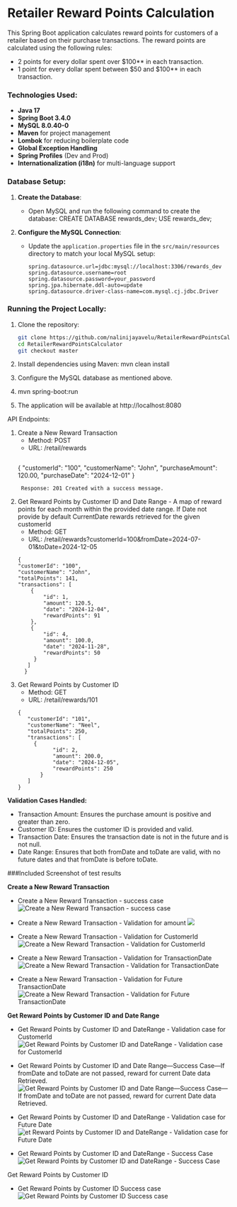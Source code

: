 # Retailer Reward Points Calculation
This Spring Boot application calculates reward points for customers of a retailer based on their purchase transactions. The reward points are calculated using the following rules:
- 2 points for every dollar spent over $100** in each transaction.
- 1 point for every dollar spent between $50 and $100** in each transaction.

### Technologies Used:
- **Java 17**
- **Spring Boot 3.4.0**
- **MySQL 8.0.40-0**
- **Maven** for project management
- **Lombok** for reducing boilerplate code
- **Global Exception Handling**
- **Spring Profiles** (Dev and Prod)
- **Internationalization (i18n)** for multi-language support

### Database Setup:

1. **Create the Database**:
   - Open MySQL and run the following command to create the database:
     CREATE DATABASE rewards_dev;
     USE rewards_dev;
     
2. **Configure the MySQL Connection**:
   - Update the `application.properties` file in the `src/main/resources` directory to match your local MySQL setup:
     ```properties
     spring.datasource.url=jdbc:mysql://localhost:3306/rewards_dev
     spring.datasource.username=root
     spring.datasource.password=your_password
     spring.jpa.hibernate.ddl-auto=update
     spring.datasource.driver-class-name=com.mysql.cj.jdbc.Driver
     ```

### Running the Project Locally:
1. Clone the repository:
   ```bash
   git clone https://github.com/nalinijayavelu/RetailerRewardPointsCalculator.git
   cd RetailerRewardPointsCalculator
   git checkout master
   
2. Install dependencies using Maven:
   mvn clean install

3. Configure the MySQL database as mentioned above.

4. mvn spring-boot:run
5. The application will be available at http://localhost:8080

API Endpoints:
1. Create a New Reward Transaction
   - Method: POST
   - URL: /retail/rewards
     ```Request Body:
    {
      "customerId": "100",
      "customerName": "John",
      "purchaseAmount": 120.00,
      "purchaseDate": "2024-12-01"
    }
   ```
    Response: 201 Created with a success message.
2. Get Reward Points by Customer ID and Date Range -  A map of reward points for each month within the provided date range. If Date not provide by default CurrentDate rewards retrieved for the given customerId
   - Method: GET
   - URL: /retail/rewards?customerId=100&fromDate=2024-07-01&toDate=2024-12-05
    ```Response:
    {
    "customerId": "100",
    "customerName": "John",
    "totalPoints": 141,
    "transactions": [
        {
            "id": 1,
            "amount": 120.5,
            "date": "2024-12-04",
            "rewardPoints": 91
        },
        {
            "id": 4,
            "amount": 100.0,
            "date": "2024-11-28",
            "rewardPoints": 50
         }
       ]
      }
    ```
3. Get Reward Points by Customer ID
    - Method: GET
    - URL: /retail/rewards/101
    ```Response:
   {
       "customerId": "101",
       "customerName": "Neel",
       "totalPoints": 250,
       "transactions": [
         {
               "id": 2,
               "amount": 200.0,
               "date": "2024-12-05",
               "rewardPoints": 250
           }
       ]
   }
   ```

**Validation Cases Handled:**
- Transaction Amount: Ensures the purchase amount is positive and greater than zero.
- Customer ID: Ensures the customer ID is provided and valid.
- Transaction Date: Ensures the transaction date is not in the future and is not null.
- Date Range: Ensures that both fromDate and toDate are valid, with no future dates and that fromDate is before toDate.

###Included Screenshot of test results

**Create a New Reward Transaction**

- Create a New Reward Transaction - success case
![Create a New Reward Transaction - success case](https://github.com/nalinijayavelu/RetailerRewardPointsCalculator/blob/master/assets/CreateNewRewardTransaction-SuccessCase.png)

- Create a New Reward Transaction - Validation for amount
![](https://github.com/nalinijayavelu/RetailerRewardPointsCalculator/blob/master/assets/CreateNewRewardTransaction-ValidationAmount.png)

- Create a New Reward Transaction - Validation for CustomerId
![Create a New Reward Transaction - Validation for CustomerId](https://github.com/nalinijayavelu/RetailerRewardPointsCalculator/blob/master/assets/CreateNewRewardTransaction-ValidationCustomerId.png)

- Create a New Reward Transaction - Validation for TransactionDate
![Create a New Reward Transaction - Validation for TransactionDate](https://github.com/nalinijayavelu/RetailerRewardPointsCalculator/blob/master/assets/CreateNewRewardTransaction-ValidationTransactionDate.png)

- Create a New Reward Transaction - Validation for Future TransactionDate
![Create a New Reward Transaction - Validation for Future TransactionDate](https://github.com/nalinijayavelu/RetailerRewardPointsCalculator/blob/master/assets/CreateNewRewardTransaction-ValidationFutureTransactionDate.png)

**Get Reward Points by Customer ID and Date Range**
 
- Get Reward Points by Customer ID and DateRange - Validation case for CustomerId
![Get Reward Points by Customer ID and DateRange - Validation case for CustomerId](https://github.com/nalinijayavelu/RetailerRewardPointsCalculator/blob/master/assets/GetRewardPointsByCustomerIDAndDateRange-ValidationCustomerId.png)

- Get Reward Points by Customer ID and Date Range—Success Case—If fromDate and toDate are not passed, reward for current Date data Retrieved.
![Get Reward Points by Customer ID and Date Range—Success Case—If fromDate and toDate are not passed, reward for current Date data Retrieved.](https://github.com/nalinijayavelu/RetailerRewardPointsCalculator/blob/master/assets/GetRewardPointsByCustomerIDDateRange-SuccessCaseWithoutDate.png)

- Get Reward Points by Customer ID and DateRange - Validation case for Future Date 
![et Reward Points by Customer ID and DateRange - Validation case for Future Date](https://github.com/nalinijayavelu/RetailerRewardPointsCalculator/blob/master/assets/GetRewardPointsByCustomerIDDateRange-ValidationcaseForFutureDate.png)

- Get Reward Points by Customer ID and DateRange - Success Case
![Get Reward Points by Customer ID and DateRange - Success Case](https://github.com/nalinijayavelu/RetailerRewardPointsCalculator/blob/master/assets/GetRewardPointsByCustomerIDDateRange-SuccessCase.png)

Get Reward Points by Customer ID
- Get Reward Points by Customer ID Success case
![Get Reward Points by Customer ID Success case](https://github.com/nalinijayavelu/RetailerRewardPointsCalculator/blob/master/assets/GetRewardPointsByCustomerID.png)

